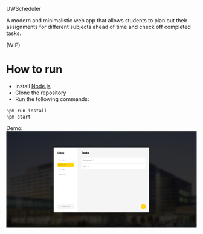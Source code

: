 UWScheduler

A modern and minimalistic web app that allows students to plan out their assignments for different subjects ahead of time and check off completed tasks.

(WIP)

# How to run

- Install [Node.js](https://nodejs.org/en)
- Clone the repository 
- Run the following commands:

```
npm run install
npm start
```

Demo:
![Sample UI](https://github.com/JasonH53/UWAssignmentPlanner/blob/main/images/Screenshot%202024-01-01%20174155.png)
